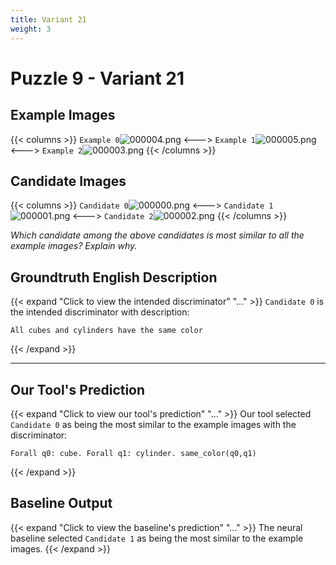 ```yaml
---
title: Variant 21
weight: 3
---
```


# Puzzle 9 - Variant 21

## Example Images
{{< columns >}}
`Example 0`![000004.png](/clevr-variants/assimilation/fovariant-21/render/images/CLEVR_val_000004.png)
<--->
`Example 1`![000005.png](/clevr-variants/assimilation/fovariant-21/render/images/CLEVR_val_000005.png)
<--->
`Example 2`![000003.png](/clevr-variants/assimilation/fovariant-21/render/images/CLEVR_val_000003.png)
{{< /columns >}}

## Candidate Images
{{< columns >}}
`Candidate 0`![000000.png](/clevr-variants/assimilation/fovariant-21/render/images/CLEVR_val_000000.png)
<--->
`Candidate 1`![000001.png](/clevr-variants/assimilation/fovariant-21/render/images/CLEVR_val_000001.png)
<--->
`Candidate 2`![000002.png](/clevr-variants/assimilation/fovariant-21/render/images/CLEVR_val_000002.png)
{{< /columns >}}

*Which candidate among the above candidates is most similar to all the example images? Explain why.*

## Groundtruth English Description

{{< expand "Click to view the intended discriminator" "..." >}}
`Candidate 0` is the intended discriminator with description:
```plaintext 
All cubes and cylinders have the same color
```
{{< /expand >}}

---



## Our Tool's Prediction

{{< expand "Click to view our tool's prediction" "..." >}}
Our tool selected `Candidate 0` as being the most similar to the example images with the discriminator:
```plaintext
Forall q0: cube. Forall q1: cylinder. same_color(q0,q1)
```
{{< /expand >}}



## Baseline Output

{{< expand "Click to view the baseline's prediction" "..." >}}
The neural baseline selected `Candidate 1` as being the most similar to the example images.
{{< /expand >}}

